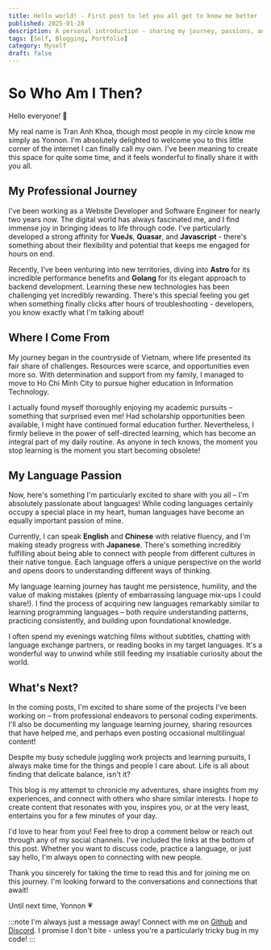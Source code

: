 ```yaml
---
title: Hello world! - First post to let you all get to know me better
published: 2025-01-28
description: A personal introduction - sharing my journey, passions, and connecting with like-minded folks.
tags: [Self, Blogging, Portfolio]
category: Myself
draft: false
---
```


# So Who Am I Then?

Hello everyone! 👐

My real name is Tran Anh Khoa, though most people in my circle know me simply as Yonnon. I'm absolutely delighted to welcome you to this little corner of the internet I can finally call my own. I've been meaning to create this space for quite some time, and it feels wonderful to finally share it with you all.

## My Professional Journey

I've been working as a Website Developer and Software Engineer for nearly two years now. The digital world has always fascinated me, and I find immense joy in bringing ideas to life through code. I've particularly developed a strong affinity for **VueJs**, **Quasar**, and **Javascript** - there's something about their flexibility and potential that keeps me engaged for hours on end.

Recently, I've been venturing into new territories, diving into **Astro** for its incredible performance benefits and **Golang** for its elegant approach to backend development. Learning these new technologies has been challenging yet incredibly rewarding. There's this special feeling you get when something finally clicks after hours of troubleshooting - developers, you know exactly what I'm talking about!

## Where I Come From

My journey began in the countryside of Vietnam, where life presented its fair share of challenges. Resources were scarce, and opportunities even more so. With determination and support from my family, I managed to move to Ho Chi Minh City to pursue higher education in Information Technology.

I actually found myself thoroughly enjoying my academic pursuits – something that surprised even me! Had scholarship opportunities been available, I might have continued formal education further. Nevertheless, I firmly believe in the power of self-directed learning, which has become an integral part of my daily routine. As anyone in tech knows, the moment you stop learning is the moment you start becoming obsolete!

## My Language Passion

Now, here's something I'm particularly excited to share with you all – I'm absolutely passionate about languages! While coding languages certainly occupy a special place in my heart, human languages have become an equally important passion of mine.

Currently, I can speak **English** and **Chinese** with relative fluency, and I'm making steady progress with **Japanese**. There's something incredibly fulfilling about being able to connect with people from different cultures in their native tongue. Each language offers a unique perspective on the world and opens doors to understanding different ways of thinking.

My language learning journey has taught me persistence, humility, and the value of making mistakes (plenty of embarrassing language mix-ups I could share!). I find the process of acquiring new languages remarkably similar to learning programming languages – both require understanding patterns, practicing consistently, and building upon foundational knowledge.

I often spend my evenings watching films without subtitles, chatting with language exchange partners, or reading books in my target languages. It's a wonderful way to unwind while still feeding my insatiable curiosity about the world.

## What's Next?

In the coming posts, I'm excited to share some of the projects I've been working on – from professional endeavors to personal coding experiments. I'll also be documenting my language learning journey, sharing resources that have helped me, and perhaps even posting occasional multilingual content!

Despite my busy schedule juggling work projects and learning pursuits, I always make time for the things and people I care about. Life is all about finding that delicate balance, isn't it?

This blog is my attempt to chronicle my adventures, share insights from my experiences, and connect with others who share similar interests. I hope to create content that resonates with you, inspires you, or at the very least, entertains you for a few minutes of your day.

I'd love to hear from you! Feel free to drop a comment below or reach out through any of my social channels. I've included the links at the bottom of this post. Whether you want to discuss code, practice a language, or just say hello, I'm always open to connecting with new people.

Thank you sincerely for taking the time to read this and for joining me on this journey. I'm looking forward to the conversations and connections that await!

Until next time,
Yonnon 💗

:::note
I'm always just a message away! Connect with me on [Github](https://github.com/y-non) and [Discord](https://discord.com/users/674216628145225758). I promise I don't bite - unless you're a particularly tricky bug in my code!
:::
<!-- [Linkedin](https://www.linkedin.com/in/yonnon/) -->